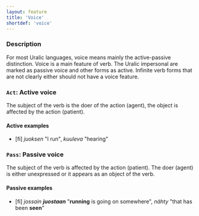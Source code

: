 ```yaml
---
layout: feature
title: 'Voice'
shortdef: 'voice'
---
```


### Description

For most Uralic languages, voice means mainly the active-passive distinction.
Voice is a main feature of verb. The Uralic impersonal are marked as passive
voice and other forms as active. Infinite verb forms that are not clearly either
should not have a voice feature.

### `Act`: Active voice

The subject of the verb is the doer of the action (agent), the object is
affected by the action (patient).

#### Active examples

* [fi] _juoksen_ "I run", _kuuleva_ "hearing"

### `Pass`: Passive voice

The subject of the verb is affected by the action (patient). The doer (agent)
is either unexpressed or it appears as an object of the verb.

#### Passive examples

* [fi] _jossain <b>juostaan</b>_ "<b>running</b> is going on somewhere",
  _nähty_ "that has been <b>seen</b>"
